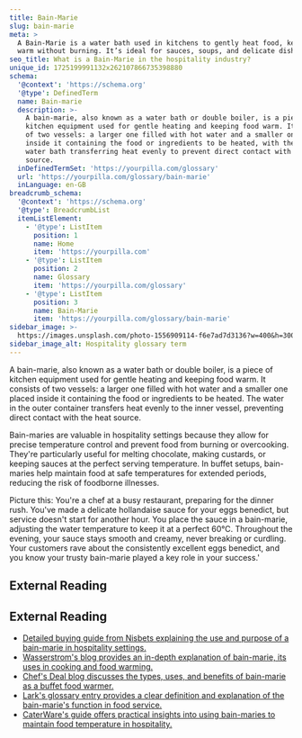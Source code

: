 ```yaml
---
title: Bain-Marie
slug: bain-marie
meta: >
  A Bain-Marie is a water bath used in kitchens to gently heat food, keeping it
  warm without burning. It’s ideal for sauces, soups, and delicate dishes.
seo_title: What is a Bain-Marie in the hospitality industry?
unique_id: 1725199991132x262107866735398880
schema:
  '@context': 'https://schema.org'
  '@type': DefinedTerm
  name: Bain-marie
  description: >-
    A bain-marie, also known as a water bath or double boiler, is a piece of
    kitchen equipment used for gentle heating and keeping food warm. It consists
    of two vessels: a larger one filled with hot water and a smaller one placed
    inside it containing the food or ingredients to be heated, with the outer
    water bath transferring heat evenly to prevent direct contact with the heat
    source.
  inDefinedTermSet: 'https://yourpilla.com/glossary'
  url: 'https://yourpilla.com/glossary/bain-marie'
  inLanguage: en-GB
breadcrumb_schema:
  '@context': 'https://schema.org'
  '@type': BreadcrumbList
  itemListElement:
    - '@type': ListItem
      position: 1
      name: Home
      item: 'https://yourpilla.com'
    - '@type': ListItem
      position: 2
      name: Glossary
      item: 'https://yourpilla.com/glossary'
    - '@type': ListItem
      position: 3
      name: Bain-Marie
      item: 'https://yourpilla.com/glossary/bain-marie'
sidebar_image: >-
  https://images.unsplash.com/photo-1556909114-f6e7ad7d3136?w=400&h=300&fit=crop&auto=format
sidebar_image_alt: Hospitality glossary term
---
```


A bain-marie, also known as a water bath or double boiler, is a piece of kitchen equipment used for gentle heating and keeping food warm. It consists of two vessels: a larger one filled with hot water and a smaller one placed inside it containing the food or ingredients to be heated. The water in the outer container transfers heat evenly to the inner vessel, preventing direct contact with the heat source.

Bain-maries are valuable in hospitality settings because they allow for precise temperature control and prevent food from burning or overcooking. They're particularly useful for melting chocolate, making custards, or keeping sauces at the perfect serving temperature. In buffet setups, bain-maries help maintain food at safe temperatures for extended periods, reducing the risk of foodborne illnesses.

Picture this: You're a chef at a busy restaurant, preparing for the dinner rush. You've made a delicate hollandaise sauce for your eggs benedict, but service doesn't start for another hour. You place the sauce in a bain-marie, adjusting the water temperature to keep it at a perfect 60°C. Throughout the evening, your sauce stays smooth and creamy, never breaking or curdling. Your customers rave about the consistently excellent eggs benedict, and you know your trusty bain-marie played a key role in your success.'

## External Reading



## External Reading

*   [Detailed buying guide from Nisbets explaining the use and purpose of a bain-marie in hospitality settings.](https://www.nisbets.co.uk/bain-marie-buying-guide)
*   [Wasserstrom's blog provides an in-depth explanation of bain-marie, its uses in cooking and food warming.](https://www.wasserstrom.com/blog/2018/10/05/bain-marie-explained/)
*   [Chef's Deal blog discusses the types, uses, and benefits of bain-marie as a buffet food warmer.](https://www.chefsdeal.com/blog/bain-marie-buffet-food-warmer)
*   [Lark's glossary entry provides a clear definition and explanation of the bain-marie's function in food service.](https://www.larksuite.com/en_us/topics/food-and-beverage-glossary/bain-marie)
*   [CaterWare's guide offers practical insights into using bain-maries to maintain food temperature in hospitality.](https://www.caterware.com.au/the-ultimate-guide-to-bain-maries-how-to-keep-food-warm/)
